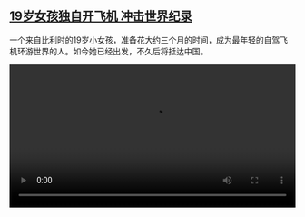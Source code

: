 <!--1629373624000-->
[19岁女孩独自开飞机 冲击世界纪录](https://www.dw.com/zh/19%E5%B2%81%E5%A5%B3%E5%AD%A9%E7%8B%AC%E8%87%AA%E5%BC%80%E9%A3%9E%E6%9C%BA%20%E5%86%B2%E5%87%BB%E4%B8%96%E7%95%8C%E7%BA%AA%E5%BD%95/a-58907073)
------

<p>一个来自比利时的19岁小女孩，准备花大约三个月的时间，成为最年轻的自驾飞机环游世界的人。如今她已经出发，不久后将抵达中国。</small></p><video src="https://tvdownloaddw-a.akamaihd.net/dwtv_video/flv/vdt_zh/2021/bchi210819_001_0e3d6pilot-19-cn-1_sd_sor.mp4" controls style="width:100%"></video>

